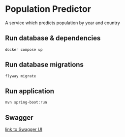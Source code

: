# Population Predictor
A service which predicts population by year and country
 
## Run database & dependencies
```
docker compose up
```
 
## Run database migrations
```
flyway migrate
```
 
## Run application
```
mvn spring-boot:run
```
 
## Swagger
[link to Swagger UI](http://localhost:8080/swagger-ui.html)
